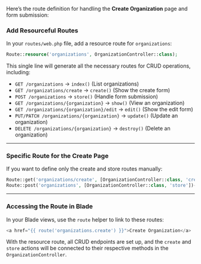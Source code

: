 Here’s the route definition for handling the **Create Organization** page and form submission:

### **Add Resourceful Routes**
In your `routes/web.php` file, add a resource route for `organizations`:

```php
Route::resource('organizations', OrganizationController::class);
```

This single line will generate all the necessary routes for CRUD operations, including:

- `GET /organizations` → `index()` (List organizations)
- `GET /organizations/create` → `create()` (Show the create form)
- `POST /organizations` → `store()` (Handle form submission)
- `GET /organizations/{organization}` → `show()` (View an organization)
- `GET /organizations/{organization}/edit` → `edit()` (Show the edit form)
- `PUT/PATCH /organizations/{organization}` → `update()` (Update an organization)
- `DELETE /organizations/{organization}` → `destroy()` (Delete an organization)

---

### **Specific Route for the Create Page**
If you want to define only the create and store routes manually:
```php
Route::get('organizations/create', [OrganizationController::class, 'create'])->name('organizations.create');
Route::post('organizations', [OrganizationController::class, 'store'])->name('organizations.store');
```

---

### **Accessing the Route in Blade**
In your Blade views, use the `route` helper to link to these routes:
```php
<a href="{{ route('organizations.create') }}">Create Organization</a>
```

With the resource route, all CRUD endpoints are set up, and the `create` and `store` actions will be connected to their respective methods in the `OrganizationController`.

